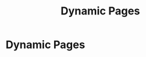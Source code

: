 ﻿---
uid: dynamic-pages
locale: en
title: Dynamic Pages
dnneditions: DNN Platform, Evoq Content,Evoq Engage
dnnversion: 09.02.00
related-topics: 
---

# Dynamic Pages
